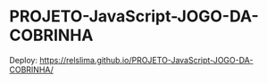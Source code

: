 # PROJETO-JavaScript-JOGO-DA-COBRINHA

Deploy: https://relslima.github.io/PROJETO-JavaScript-JOGO-DA-COBRINHA/
